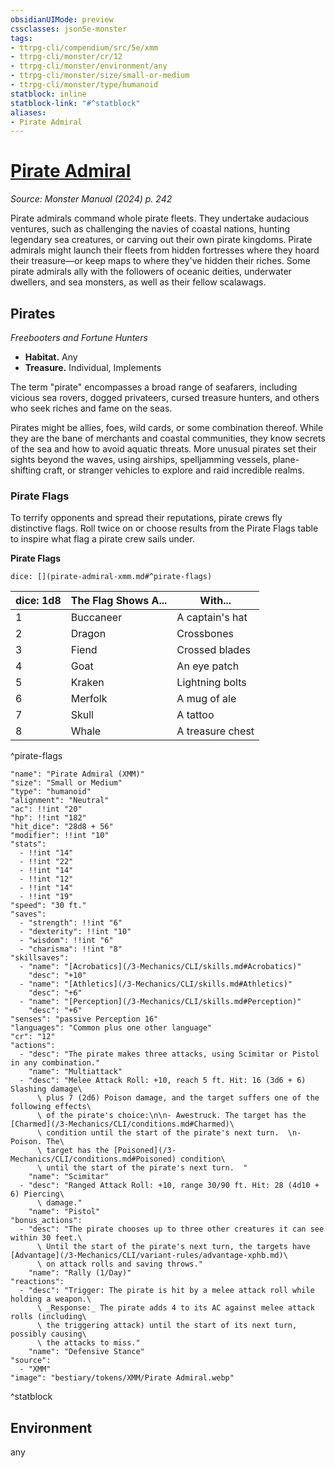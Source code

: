 ```yaml
---
obsidianUIMode: preview
cssclasses: json5e-monster
tags:
- ttrpg-cli/compendium/src/5e/xmm
- ttrpg-cli/monster/cr/12
- ttrpg-cli/monster/environment/any
- ttrpg-cli/monster/size/small-or-medium
- ttrpg-cli/monster/type/humanoid
statblock: inline
statblock-link: "#^statblock"
aliases:
- Pirate Admiral
---
```

# [Pirate Admiral](3-Mechanics\CLI\bestiary\humanoid/pirate-admiral-xmm.md)
*Source: Monster Manual (2024) p. 242*  

Pirate admirals command whole pirate fleets. They undertake audacious ventures, such as challenging the navies of coastal nations, hunting legendary sea creatures, or carving out their own pirate kingdoms. Pirate admirals might launch their fleets from hidden fortresses where they hoard their treasure—or keep maps to where they've hidden their riches. Some pirate admirals ally with the followers of oceanic deities, underwater dwellers, and sea monsters, as well as their fellow scalawags.

## Pirates

*Freebooters and Fortune Hunters*

- **Habitat.** Any  
- **Treasure.** Individual, Implements  

The term "pirate" encompasses a broad range of seafarers, including vicious sea rovers, dogged privateers, cursed treasure hunters, and others who seek riches and fame on the seas.

Pirates might be allies, foes, wild cards, or some combination thereof. While they are the bane of merchants and coastal communities, they know secrets of the sea and how to avoid aquatic threats. More unusual pirates set their sights beyond the waves, using airships, spelljamming vessels, plane-shifting craft, or stranger vehicles to explore and raid incredible realms.

### Pirate Flags

To terrify opponents and spread their reputations, pirate crews fly distinctive flags. Roll twice on or choose results from the Pirate Flags table to inspire what flag a pirate crew sails under.

**Pirate Flags**

`dice: [](pirate-admiral-xmm.md#^pirate-flags)`

| dice: 1d8 | The Flag Shows A... | With... |
|-----------|---------------------|---------|
| 1 | Buccaneer | A captain's hat |
| 2 | Dragon | Crossbones |
| 3 | Fiend | Crossed blades |
| 4 | Goat | An eye patch |
| 5 | Kraken | Lightning bolts |
| 6 | Merfolk | A mug of ale |
| 7 | Skull | A tattoo |
| 8 | Whale | A treasure chest |
^pirate-flags

```statblock
"name": "Pirate Admiral (XMM)"
"size": "Small or Medium"
"type": "humanoid"
"alignment": "Neutral"
"ac": !!int "20"
"hp": !!int "182"
"hit_dice": "28d8 + 56"
"modifier": !!int "10"
"stats":
  - !!int "14"
  - !!int "22"
  - !!int "14"
  - !!int "12"
  - !!int "14"
  - !!int "19"
"speed": "30 ft."
"saves":
  - "strength": !!int "6"
  - "dexterity": !!int "10"
  - "wisdom": !!int "6"
  - "charisma": !!int "8"
"skillsaves":
  - "name": "[Acrobatics](/3-Mechanics/CLI/skills.md#Acrobatics)"
    "desc": "+10"
  - "name": "[Athletics](/3-Mechanics/CLI/skills.md#Athletics)"
    "desc": "+6"
  - "name": "[Perception](/3-Mechanics/CLI/skills.md#Perception)"
    "desc": "+6"
"senses": "passive Perception 16"
"languages": "Common plus one other language"
"cr": "12"
"actions":
  - "desc": "The pirate makes three attacks, using Scimitar or Pistol in any combination."
    "name": "Multiattack"
  - "desc": "Melee Attack Roll: +10, reach 5 ft. Hit: 16 (3d6 + 6) Slashing damage\
      \ plus 7 (2d6) Poison damage, and the target suffers one of the following effects\
      \ of the pirate's choice:\n\n- Awestruck. The target has the [Charmed](/3-Mechanics/CLI/conditions.md#Charmed)\
      \ condition until the start of the pirate's next turn.  \n- Poison. The\
      \ target has the [Poisoned](/3-Mechanics/CLI/conditions.md#Poisoned) condition\
      \ until the start of the pirate's next turn.  "
    "name": "Scimitar"
  - "desc": "Ranged Attack Roll: +10, range 30/90 ft. Hit: 28 (4d10 + 6) Piercing\
      \ damage."
    "name": "Pistol"
"bonus_actions":
  - "desc": "The pirate chooses up to three other creatures it can see within 30 feet.\
      \ Until the start of the pirate's next turn, the targets have [Advantage](/3-Mechanics/CLI/variant-rules/advantage-xphb.md)\
      \ on attack rolls and saving throws."
    "name": "Rally (1/Day)"
"reactions":
  - "desc": "Trigger: The pirate is hit by a melee attack roll while holding a weapon.\
      \ _Response:_ The pirate adds 4 to its AC against melee attack rolls (including\
      \ the triggering attack) until the start of its next turn, possibly causing\
      \ the attacks to miss."
    "name": "Defensive Stance"
"source":
  - "XMM"
"image": "bestiary/tokens/XMM/Pirate Admiral.webp"
```
^statblock

## Environment

any